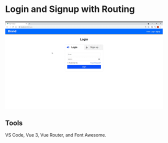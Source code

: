 # Login and Signup with Routing
![](login-signup.gif)

## Tools
VS Code, Vue 3, Vue Router, and Font Awesome.
